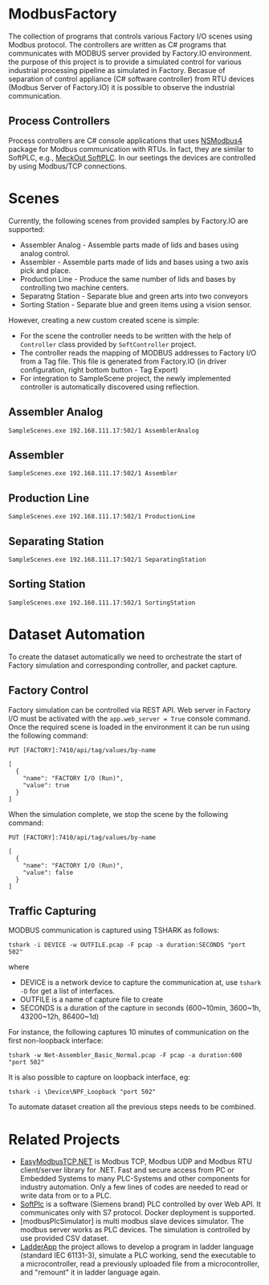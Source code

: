 # ModbusFactory

The collection of programs that controls various Factory I/O scenes using Modbus protocol. The controllers are written as C# programs
that communicates with MODBUS server provided by Factory.IO environment. the purpose of this project is to provide a simulated control 
for various industrial processing pipeline as simulated in Factory. Becasue of separation of control appliance (C# software controller) from RTU devices (Modbus Server of Factory.IO)
it is possible to observe the industrial communication. 

## Process Controllers
Process controllers are C# console applications that uses [NSModbus4](https://www.nuget.org/packages/NSModbus4/) package 
for Modbus communication with RTUs. In fact, they are similar to SoftPLC, e.g., [MeckOut SoftPLC](http://meckout.com/).
In our seetings the devices are controlled by using Modbus/TCP connections. 

# Scenes

Currently, the following scenes from provided samples by Factory.IO are supported:

* Assembler Analog - Assemble parts made of lids and bases using analog control.
* Assembler - Assemble parts made of lids and bases using a two axis pick and place. 
* Production Line - Produce the same number of lids and bases by controlling two machine centers. 
* Separatng Station - Separate blue and green arts into two conveyors
* Sorting Station - Separate blue and green items using a vision sensor.

However, creating a new custom created scene is simple:

* For the scene the controller needs to be written with the help of `Controller` class provided by `SoftController` project.
* The controller reads the mapping of MODBUS addresses to Factory I/O from a Tag file. This file is generated from Factory.IO (in driver configuration, right bottom button - Tag Export) 
* For integration to SampleScene project, the newly implemented controller is automatically discovered using reflection.

## Assembler Analog


```
SampleScenes.exe 192.168.111.17:502/1 AssemblerAnalog
```

## Assembler

```
SampleScenes.exe 192.168.111.17:502/1 Assembler 
```

## Production Line

```
SampleScenes.exe 192.168.111.17:502/1 ProductionLine 
```
## Separating Station

```
SampleScenes.exe 192.168.111.17:502/1 SeparatingStation 
```
## Sorting Station

```
SampleScenes.exe 192.168.111.17:502/1 SortingStation 
```

# Dataset Automation

To create the dataset automatically we need to orchestrate the start of Factory simulation and corresponding controller, and packet capture. 

## Factory Control

Factory simulation can be controlled via REST API. Web server in Factory I/O must be activated with the `app.web_server = True` console command.
Once the required scene is loaded in the environment it can be run using the following command:

```
PUT [FACTORY]:7410/api/tag/values/by-name

[
  {
    "name": "FACTORY I/O (Run)",
    "value": true
  }
]
```

When the simulation complete, we stop the scene by the following command:

```
PUT [FACTORY]:7410/api/tag/values/by-name

[
  {
    "name": "FACTORY I/O (Run)",
    "value": false
  }
]
```


## Traffic Capturing

MODBUS communication is captured using TSHARK as follows:

```
tshark -i DEVICE -w OUTFILE.pcap -F pcap -a duration:SECONDS "port 502"
```
where
* DEVICE is a network device to capture the communication at, use `tshark -D` for get a list of interfaces.
* OUTFILE is a name of capture file to create
* SECONDS is a duration of the capture in seconds (600~10min, 3600~1h, 43200~12h, 86400~1d)

For instance, the following captures 10 minutes of communication on the first non-loopback interface:

```
tshark -w Net-Assembler_Basic_Normal.pcap -F pcap -a duration:600 "port 502"
```

It is also possible to capture on loopback interface, eg:

```
tshark -i \Device\NPF_Loopback "port 502"
```



To automate dataset creation all the previous steps needs to be combined.



# Related Projects
* [EasyModbusTCP.NET](https://github.com/rossmann-engineering/EasyModbusTCP.NET) is Modbus TCP, Modbus UDP and Modbus RTU client/server library for .NET. Fast and secure access from PC or Embedded Systems to many PLC-Systems and other components for industry automation. Only a few lines of codes are needed to read or write data from or to a PLC.
* [SoftPlc](https://github.com/fbarresi/SoftPlc) is a software (Siemens brand) PLC controlled by over Web API. It communicates only with S7 protocol. Docker deployment is supported.
* [modbusPlcSimulator] is multi modbus slave devices simulator. The modbus server works as PLC devices. The simulation is controlled by use provided CSV dataset.
* [LadderApp](https://github.com/taleswsouza/LadderApp) the project allows to develop a program in ladder language (standard IEC 61131-3), simulate a PLC working, send the executable to a microcontroller, read a previously uploaded file from a microcontroller, and "remount" it in ladder language again.
